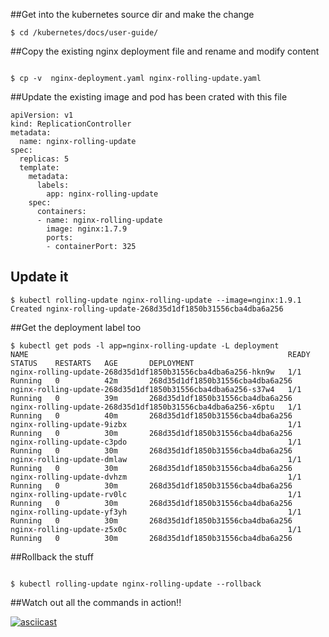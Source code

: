 ##Get into the kubernetes source dir and make the change

```
$ cd /kubernetes/docs/user-guide/

```

##Copy the existing nginx deployment file and rename and modify content
```

$ cp -v  nginx-deployment.yaml nginx-rolling-update.yaml

```

##Update the existing image and pod has been crated with this file

```
apiVersion: v1
kind: ReplicationController
metadata:
  name: nginx-rolling-update
spec:
  replicas: 5
  template:
    metadata:
      labels:
        app: nginx-rolling-update
    spec:
      containers:
      - name: nginx-rolling-update
        image: nginx:1.7.9
        ports:
        - containerPort: 325

```

## Update it 
```
$ kubectl rolling-update nginx-rolling-update --image=nginx:1.9.1
Created nginx-rolling-update-268d35d1df1850b31556cba4dba6a256                                                                                                            

```

##Get the deployment label too

```
$ kubectl get pods -l app=nginx-rolling-update -L deployment
NAME                                                          READY     STATUS    RESTARTS   AGE       DEPLOYMENT
nginx-rolling-update-268d35d1df1850b31556cba4dba6a256-hkn9w   1/1       Running   0          42m       268d35d1df1850b31556cba4dba6a256
nginx-rolling-update-268d35d1df1850b31556cba4dba6a256-s37w4   1/1       Running   0          39m       268d35d1df1850b31556cba4dba6a256
nginx-rolling-update-268d35d1df1850b31556cba4dba6a256-x6ptu   1/1       Running   0          40m       268d35d1df1850b31556cba4dba6a256
nginx-rolling-update-9izbx                                    1/1       Running   0          30m       268d35d1df1850b31556cba4dba6a256
nginx-rolling-update-c3pdo                                    1/1       Running   0          30m       268d35d1df1850b31556cba4dba6a256
nginx-rolling-update-dmlaw                                    1/1       Running   0          30m       268d35d1df1850b31556cba4dba6a256
nginx-rolling-update-dvhzm                                    1/1       Running   0          30m       268d35d1df1850b31556cba4dba6a256
nginx-rolling-update-rv0lc                                    1/1       Running   0          30m       268d35d1df1850b31556cba4dba6a256
nginx-rolling-update-yf3yh                                    1/1       Running   0          30m       268d35d1df1850b31556cba4dba6a256
nginx-rolling-update-z5x0c                                    1/1       Running   0          30m       268d35d1df1850b31556cba4dba6a256

```

##Rollback the stuff

```

$ kubectl rolling-update nginx-rolling-update --rollback

```

##Watch out all the commands in action!!

[![asciicast](https://asciinema.org/a/6p62gcyxf06jnx7lrvk7kni4y.png)](https://asciinema.org/a/6p62gcyxf06jnx7lrvk7kni4y)

